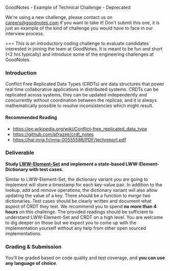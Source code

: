 GoodNotes - Example of Technical Challenge - Deprecated

We're using a new challenge, please contact us on careers@goodnotes.com if you want to take it! Don't submit this one, it is just an example of the kind of challenge you would have to face in our interview process.

===
This is an introductory coding challenge to evaluate candidates interested in joining the team at GoodNotes. It is meant to be fun and short (<2 hrs typically) and introduce some of the engineering challenges at GoodNotes.

### Introduction

Conflict Free Replicated Data Types (CRDTs) are data structures that power real time collaborative applications in distributed systems. CRDTs can be replicated across systems, they can be updated independently and concurrently without coordination between the replicas, and it is always mathematically possible to resolve inconsistencies which might result.

#### Recommended Reading
- https://en.wikipedia.org/wiki/Conflict-free_replicated_data_type
- https://github.com/pfrazee/crdt_notes
- https://hal.inria.fr/inria-00555588/PDF/techreport.pdf

### Deliverable
**Study [LWW-Element-Set](https://en.wikipedia.org/wiki/Conflict-free_replicated_data_type#LWW-Element-Set_(Last-Write-Wins-Element-Set)) and implement a state-based LWW-Element-Dictionary with test cases.** 

Similar to LWW-Element-Set, the dictionary variant you are going to implement will store a timestamp for each key-value pair. In addition to the lookup, add and remove operations, the dictionary variant will also allow updating the value of a key. There should be a function to _merge_ two dictionaries. Test cases should be clearly written and document what aspect of CRDT they test. We recommend you to spend **no more than 4 hours** on this challenge. The provided readings should be sufficient to understand LWW-Element-Set and CRDT on a high level. You are welcome to dig deeper on those but we expect you to come up with the implementation yourself without any help from other open sourced implementations. 

### Grading & Submission
You'll be graded based on code quality and test coverage, and **you can use any language of choice**. 
